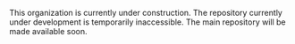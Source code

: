 This organization is currently under construction. The repository currently under development is temporarily inaccessible. The main repository will be made available soon.
